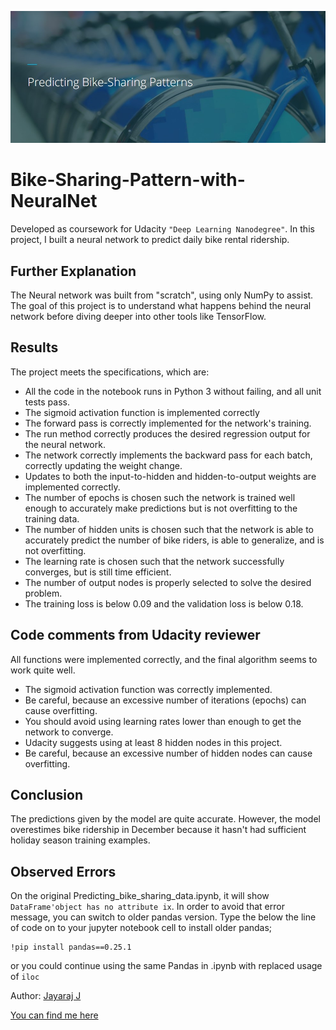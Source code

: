 ![Deep Learning Nanodegree Project 1](bike-sharing-cover.jpg)
# Bike-Sharing-Pattern-with-NeuralNet
Developed as coursework for Udacity ```"Deep Learning Nanodegree"```.
In this project, I built a neural network to predict daily bike rental ridership.

## Further Explanation
The Neural network was built from "scratch", using only NumPy to assist. The goal of this project is to understand what happens behind the neural network before diving deeper into other tools like TensorFlow.

## Results
The project meets the specifications, which are:
- All the code in the notebook runs in Python 3 without failing, and all unit tests pass.
- The sigmoid activation function is implemented correctly
- The forward pass is correctly implemented for the network's training.
- The run method correctly produces the desired regression output for the neural network.
- The network correctly implements the backward pass for each batch, correctly updating the weight change.
- Updates to both the input-to-hidden and hidden-to-output weights are implemented correctly.
- The number of epochs is chosen such the network is trained well enough to accurately make predictions but is not overfitting to the training data.
- The number of hidden units is chosen such that the network is able to accurately predict the number of bike riders, is able to generalize, and is not overfitting.
- The learning rate is chosen such that the network successfully converges, but is still time efficient.
- The number of output nodes is properly selected to solve the desired problem.
- The training loss is below 0.09 and the validation loss is below 0.18.

## Code comments from Udacity reviewer
All functions were implemented correctly, and the final algorithm seems to work quite well.
- The sigmoid activation function was correctly implemented.
- Be careful, because an excessive number of iterations (epochs) can cause overfitting.
- You should avoid using learning rates lower than enough to get the network to converge.
- Udacity suggests using at least 8 hidden nodes in this project.
- Be careful, because an excessive number of hidden nodes can cause overfitting.

## Conclusion
The predictions given by the model are quite accurate. However, the model overestimes bike ridership in December because it hasn't had sufficient holiday season training examples.

## Observed Errors

On the original Predicting_bike_sharing_data.ipynb, it will show ```DataFrame'object has no attribute ix```. In order to avoid that error message, you can switch to older pandas version. Type the below the line of code on to your jupyter notebook cell to install older pandas;
    
    !pip install pandas==0.25.1
 or you could continue using the same Pandas in .ipynb with replaced usage of ```iloc```
 
Author: [Jayaraj J](https://www.linkedin.com/in/jyjnair)

[You can find me here](jyrj.github.io)